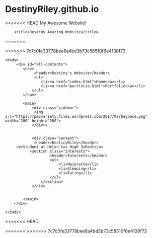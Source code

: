 # DestinyRiley.github.io
<<<<<<< HEAD
My Awesome Website!
<html>
    <head>
        
        <title>Destiny Amazing Website</title>
=======
<html>
    <head>
        <title>Destiny Amazing Website</title>
        <link rel="stylesheet" type="text/css" href="myStyle.css"></link>
>>>>>>> 7c7c0fe33778bee8a4bd3b73c58510f6e4138f73
    </head>
    
    <body>
         <div id="all-contents"> 
            <nav>
                 <header>Destiny's Website</header>
                 <ul>
                    <li><a href="index.html">Home</a></li>
                    <li><a href="portfolio.html">Portfolio</a></li>
                </ul>
            </nav>
            
            <main>
                <div class="sidebar">
                 <img src="https://pmcvariety.files.wordpress.com/2017/09/beyonce.png" width="200" height="200">
                </div>+
                
    
                <div class="content">
                 <header>DestinyRiley</header>
         <p>Student at Helen Cox High School</p>
               <section class="interests">
                        <header>Interests</header>
                        <ul>
                            <li>Majorette</li>
                            <li>Sleeping</li>
                            <li>Eating</li>
                        </ul>
                    </section>
                </div>
           

            </main>
        </div>
 
    </body>
<<<<<<< HEAD
</html>
=======
</html>
>>>>>>> 7c7c0fe33778bee8a4bd3b73c58510f6e4138f73
